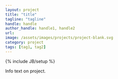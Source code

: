 ```yaml
---
layout: project
title: "title"
tagline: "tagline"
handle: handle
author_handle: handle1, handle2
url: 
image: /assets/images/projects/project-blank.svg
category: project
tags: [tag1, tag2]
---
```

{% include JB/setup %}

Info text on project.
